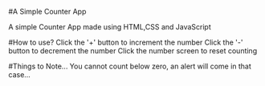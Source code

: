#A Simple Counter App

A simple Counter App made using HTML,CSS and JavaScript

#How to use?
Click the '+' button to increment the number
Click the '-' button to decrement the number
Click the number screen to reset counting

#Things to Note...
You cannot count below zero, an alert will come in that case...